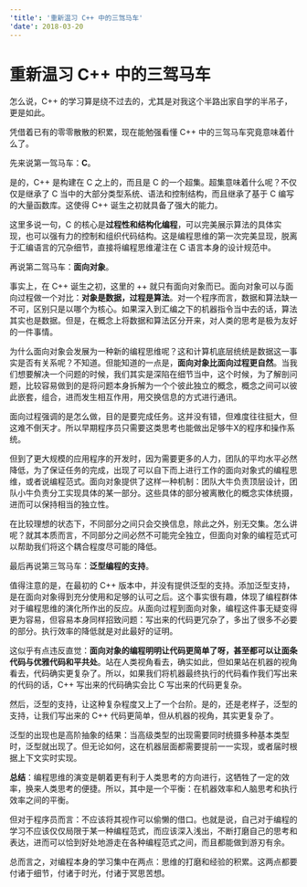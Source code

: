 ```yaml
---
'title': '重新温习 C++ 中的三驾马车'
'date': 2018-03-20
---
```

# 重新温习 C++ 中的三驾马车

怎么说，C++ 的学习算是绕不过去的，尤其是对我这个半路出家自学的半吊子，更是如此。

凭借着已有的零零散散的积累，现在能勉强看懂 C++ 中的三驾马车究竟意味着什么了。

先来说第一驾马车：**C**。

是的，C++ 是构建在 C 之上的，而且是 C 的一个超集。超集意味着什么呢？不仅仅是继承了 C 当中的大部分类型系统、语法和控制结构，而且继承了基于 C 编写的大量函数库。这使得 C++ 诞生之初就具备了强大的能力。

这里多说一句，C 的核心是**过程性和结构化编程**，可以完美展示算法的具体实现，也可以强有力的控制和组织代码结构。这是编程思维的第一次完美显现，脱离于汇编语言的冗杂细节，直接将编程思维灌注在 C 语言本身的设计规范中。

再说第二驾马车：**面向对象**。

事实上，在 C++ 诞生之初，这里的 ++ 就只有面向对象而已。面向对象可以与面向过程做一个对比：**对象是数据，过程是算法**。对一个程序而言，数据和算法缺一不可，区别只是以哪个为核心。如果深入到汇编之下的机器指令当中去的话，算法其实也是数据。但是，在概念上将数据和算法区分开来，对人类的思考是极为友好的一件事情。

为什么面向对象会发展为一种新的编程思维呢？这和计算机底层统统是数据这一事实是否有关系呢？不知道。但能知道的一点是，**面向对象比面向过程更自然**。当我们想要解决一个问题的时候，我们其实是深陷在细节当中，这个时候，为了解剖问题，比较容易做到的是将问题本身拆解为一个个彼此独立的概念，概念之间可以彼此嵌套，组合，进而发生相互作用，用交换信息的方式进行通讯。

面向过程强调的是怎么做，目的是要完成任务。这并没有错，但难度往往挺大，但这难不倒天才。所以早期程序员只需要这类思考也能做出足够牛X的程序和操作系统。

但到了更大规模的应用程序的开发时，因为需要更多的人力，团队的平均水平必然降低，为了保证任务的完成，出现了可以自下而上进行工作的面向对象式的编程思维，或者说编程范式。面向对象提供了这样一种机制：团队大牛负责顶层设计，团队小牛负责分工实现具体的某一部分。这些具体的部分被离散化的概念实体统摄，进而可以保持相当的独立性。

在比较理想的状态下，不同部分之间只会交换信息，除此之外，别无交集。怎么讲呢？就其本质而言，不同部分之间必然不可能完全独立，但面向对象的编程范式可以帮助我们将这个耦合程度尽可能的降低。

最后再说第三驾马车：**泛型编程的支持**。

值得注意的是，在最初的 C++ 版本中，并没有提供泛型的支持。添加泛型支持，是在面向对象得到充分使用和足够的认可之后。这个事实很有趣，体现了编程群体对于编程思维的演化所作出的反应。从面向过程到面向对象，编程这件事无疑变得更为容易，但容易本身同样招致问题：写出来的代码更冗杂了，多出了很多不必要的部分。执行效率的降低就是对此最好的证明。

这似乎有点违反直觉：**面向对象的编程明明让代码更简单了呀，甚至都可以让面条代码与优雅代码和平共处**。站在人类视角看去，确实如此，但如果站在机器的视角看去，代码确实更复杂了。所以，如果我们将机器最终执行的代码看作我们写出来的代码的话，C++ 写出来的代码确实会比 C 写出来的代码更复杂。

然后，泛型的支持，让这种复杂程度又上了一个台阶。是的，还是老样子，泛型的支持，让我们写出来的 C++ 代码更简单，但从机器的视角，其实更复杂了。

泛型的出现也是高阶抽象的结果：当高级类型的出现需要同时统摄多种基本类型时，泛型就出现了。但无论如何，这在机器层面都需要提前一一实现，或者届时根据上下文实时实现。

**总结**：编程思维的演变是朝着更有利于人类思考的方向进行，这牺牲了一定的效率，换来人类思考的便捷。所以，其中是一个平衡：在机器效率和人脑思考和执行效率之间的平衡。

但对于程序员而言：不应该将其视作可以偷懒的借口。也就是说，自己对于编程的学习不应该仅仅局限于某一种编程范式，而应该深入浅出，不断打磨自己的思考和表达，进而可以恰到好处地游走在各种编程范式之间，而且都能做到游刃有余。

总而言之，对编程本身的学习集中在两点：思维的打磨和经验的积累。这两点都要付诸于细节，付诸于时光，付诸于冥思苦想。

